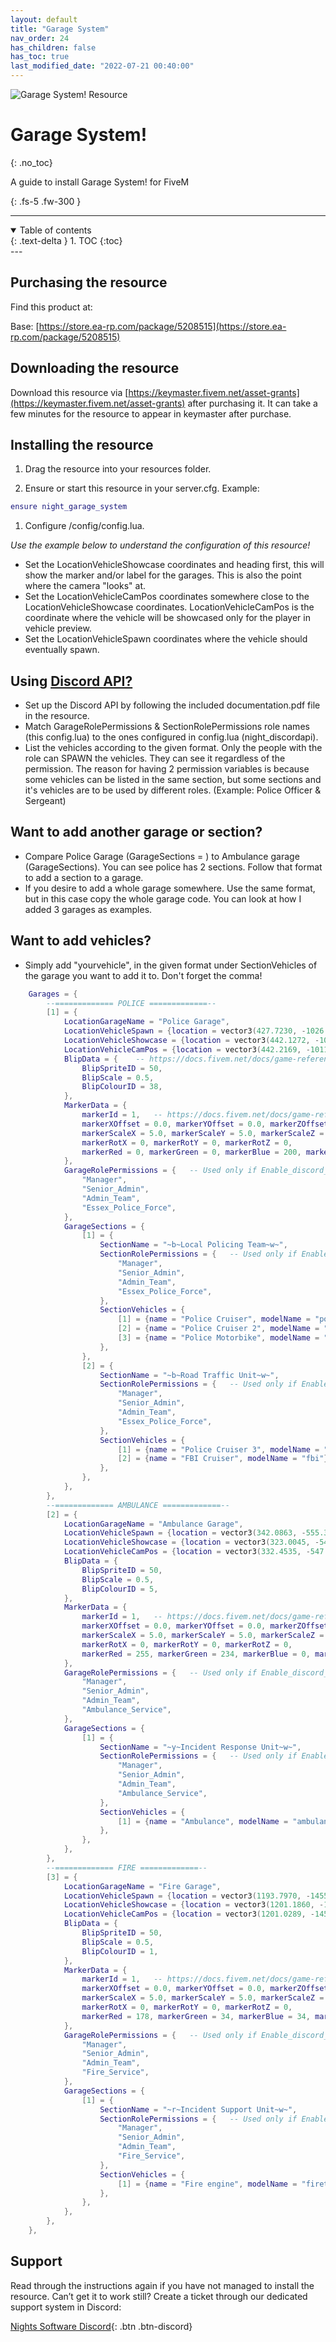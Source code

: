 ```yaml
---
layout: default
title: "Garage System"
nav_order: 24
has_children: false
has_toc: true
last_modified_date: "2022-07-21 00:40:00"
---
```


<img class="cover-img" src="/assets/img/garageSystem.gif" alt="Garage System! Resource" draggable="false">

# Garage System!
{: .no_toc}

A guide to install Garage System! for FiveM

{: .fs-5 .fw-300 }

---
<details open markdown="block">
  <summary>
    Table of contents
  </summary>
  {: .text-delta }
1. TOC
{:toc}
</details>
---

## Purchasing the resource

Find this product at:

Base: [https://store.ea-rp.com/package/5208515](https://store.ea-rp.com/package/5208515)

## Downloading the resource

Download this resource via [https://keymaster.fivem.net/asset-grants](https://keymaster.fivem.net/asset-grants) after purchasing it. It can take a few minutes for the resource to appear in keymaster after purchase.

## Installing the resource

1. Drag the resource into your resources folder.

1. Ensure or start this resource in your server.cfg. Example:
```lua
ensure night_garage_system
```

1. Configure /config/config.lua.

*Use the example below to understand the configuration of this resource!*

* Set the LocationVehicleShowcase coordinates and heading first, this will show the marker and/or label for the garages. This is also the point where the camera "looks" at.
* Set the LocationVehicleCamPos coordinates somewhere close to the LocationVehicleShowcase coordinates. LocationVehicleCamPos is the coordinate where the vehicle will be showcased only for the player in vehicle preview.
* Set the LocationVehicleSpawn coordinates where the vehicle should eventually spawn.

## Using [Discord API?](https://docs.ea-rp.com/resources/discordAPI/)

* Set up the Discord API by following the included documentation.pdf file in the resource.
* Match GarageRolePermissions & SectionRolePermissions role names (this config.lua) to the ones configured in config.lua (night_discordapi).
* List the vehicles according to the given format. Only the people with the role can SPAWN the vehicles. They can see it regardless of the permission. The reason for having 2 permission variables is because some vehicles can be listed in the same section, but some sections and it's vehicles are to be used by different roles. (Example: Police Officer & Sergeant)

## Want to add another garage or section?

* Compare Police Garage (GarageSections = ) to Ambulance garage (GarageSections). You can see police has 2 sections. Follow that format to add a section to a garage. 
* If you desire to add a whole garage somewhere. Use the same format, but in this case copy the whole garage code. You can look at how I added 3 garages as examples.

## Want to add vehicles?

* Simply add "yourvehicle", in the given format under SectionVehicles of the garage you want to add it to. Don't forget the comma!

```lua
    Garages = {
        --============= POLICE =============--
        [1] = {
            LocationGarageName = "Police Garage",
            LocationVehicleSpawn = {location = vector3(427.7230, -1026.0115, 28.9796), h = 2.7687},     -- This is the vector3 coordinate where the vehicle spawns after selecting it.
            LocationVehicleShowcase = {location = vector3(442.1272, -1021.5523, 28.5648), h = 355.8047}, -- This is the vector3 coordinate where the vehicle will be showcased.
            LocationVehicleCamPos = {location = vector3(442.2169, -1011.5533, 31.9647)},                -- This is the vector3 coordinate where the camera will point from towards the showcase vector3 coordinate.
            BlipData = {    -- https://docs.fivem.net/docs/game-references/blips/
                BlipSpriteID = 50,
                BlipScale = 0.5,
                BlipColourID = 38,
            },
            MarkerData = {
                markerId = 1,   -- https://docs.fivem.net/docs/game-references/markers/
                markerXOffset = 0.0, markerYOffset = 0.0, markerZOffset = -0.1,
                markerScaleX = 5.0, markerScaleY = 5.0, markerScaleZ = 0.5,
                markerRotX = 0, markerRotY = 0, markerRotZ = 0,
                markerRed = 0, markerGreen = 0, markerBlue = 200, markerAlpha = 225, 
            },
            GarageRolePermissions = {   -- Used only if Enable_discord_API = true.
                "Manager",
                "Senior_Admin",
                "Admin_Team",
                "Essex_Police_Force",
            },
            GarageSections = {
                [1] = {
                    SectionName = "~b~Local Policing Team~w~",
                    SectionRolePermissions = {   -- Used only if Enable_discord_API = true.
                        "Manager",
                        "Senior_Admin",
                        "Admin_Team",
                        "Essex_Police_Force",
                    },
                    SectionVehicles = {
                        [1] = {name = "Police Cruiser", modelName = "police"}, 
                        [2] = {name = "Police Cruiser 2", modelName = "police2"},
                        [3] = {name = "Police Motorbike", modelName = "policeb"},
                    },
                },
                [2] = {
                    SectionName = "~b~Road Traffic Unit~w~",
                    SectionRolePermissions = {   -- Used only if Enable_discord_API = true.
                        "Manager",
                        "Senior_Admin",
                        "Admin_Team",
                        "Essex_Police_Force",
                    },
                    SectionVehicles = {
                        [1] = {name = "Police Cruiser 3", modelName = "police3"},
                        [2] = {name = "FBI Cruiser", modelName = "fbi"},
                    },
                },
            },
        },
        --============= AMBULANCE =============--
        [2] = {
            LocationGarageName = "Ambulance Garage",
            LocationVehicleSpawn = {location = vector3(342.0863, -555.3351, 28.7441), h = 349.6882},
            LocationVehicleShowcase = {location = vector3(323.0045, -546.9155, 28.7440), h = 267.3977},
            LocationVehicleCamPos = {location = vector3(332.4535, -547.0506, 31.8941)},
            BlipData = {
                BlipSpriteID = 50,
                BlipScale = 0.5,
                BlipColourID = 5,
            },
            MarkerData = {
                markerId = 1,   -- https://docs.fivem.net/docs/game-references/markers/
                markerXOffset = 0.0, markerYOffset = 0.0, markerZOffset = -0.1,
                markerScaleX = 5.0, markerScaleY = 5.0, markerScaleZ = 0.5,
                markerRotX = 0, markerRotY = 0, markerRotZ = 0,
                markerRed = 255, markerGreen = 234, markerBlue = 0, markerAlpha = 225,
            },
            GarageRolePermissions = {   -- Used only if Enable_discord_API = true.
                "Manager",
                "Senior_Admin",
                "Admin_Team",
                "Ambulance_Service",
            },
            GarageSections = {
                [1] = {
                    SectionName = "~y~Incident Response Unit~w~",
                    SectionRolePermissions = {   -- Used only if Enable_discord_API = true.
                        "Manager",
                        "Senior_Admin",
                        "Admin_Team",
                        "Ambulance_Service",
                    },
                    SectionVehicles = {
                        [1] = {name = "Ambulance", modelName = "ambulance"},
                    },
                },
            },
        },
        --============= FIRE =============--
        [3] = {
            LocationGarageName = "Fire Garage",
            LocationVehicleSpawn = {location = vector3(1193.7970, -1455.9656, 34.9582), h = 3.7696},
            LocationVehicleShowcase = {location = vector3(1201.1860, -1461.1323, 34.8237), h = 0.6208},
            LocationVehicleCamPos = {location = vector3(1201.0289, -1450.1870, 39.8987)},
            BlipData = {
                BlipSpriteID = 50,
                BlipScale = 0.5,
                BlipColourID = 1,
            },
            MarkerData = {
                markerId = 1,   -- https://docs.fivem.net/docs/game-references/markers/
                markerXOffset = 0.0, markerYOffset = 0.0, markerZOffset = -0.1,
                markerScaleX = 5.0, markerScaleY = 5.0, markerScaleZ = 0.5,
                markerRotX = 0, markerRotY = 0, markerRotZ = 0,
                markerRed = 178, markerGreen = 34, markerBlue = 34, markerAlpha = 225,
            },
            GarageRolePermissions = {   -- Used only if Enable_discord_API = true.
                "Manager",
                "Senior_Admin",
                "Admin_Team",
                "Fire_Service",
            },
            GarageSections = {
                [1] = {
                    SectionName = "~r~Incident Support Unit~w~",
                    SectionRolePermissions = {   -- Used only if Enable_discord_API = true.
                        "Manager",
                        "Senior_Admin",
                        "Admin_Team",
                        "Fire_Service",
                    },
                    SectionVehicles = {
                        [1] = {name = "Fire engine", modelName = "firetruk"},
                    },
                },
            },
        },
    },
```

## Support

Read through the instructions again if you have not managed to install the resource. Can’t get it to work still? Create a ticket through our dedicated support system in Discord:

[Nights Software Discord](https://ns.ea-rp.com){: .btn .btn-discord}